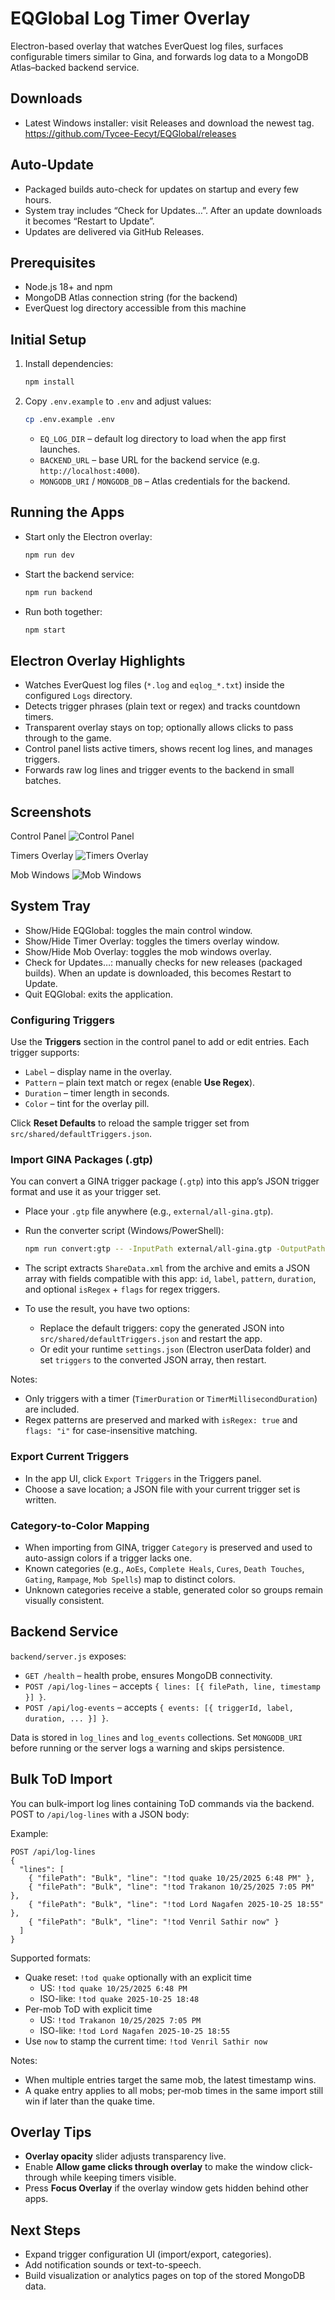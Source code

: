 # EQGlobal Log Timer Overlay

Electron-based overlay that watches EverQuest log files, surfaces configurable timers similar to Gina, and forwards log data to a MongoDB Atlas–backed backend service.

## Downloads

- Latest Windows installer: visit Releases and download the newest tag.
  https://github.com/Tycee-Eecyt/EQGlobal/releases

## Auto-Update

- Packaged builds auto-check for updates on startup and every few hours.
- System tray includes “Check for Updates…”. After an update downloads it becomes “Restart to Update”.
- Updates are delivered via GitHub Releases.

## Prerequisites

- Node.js 18+ and npm
- MongoDB Atlas connection string (for the backend)
- EverQuest log directory accessible from this machine

## Initial Setup

1. Install dependencies:
   ```bash
   npm install
   ```
2. Copy `.env.example` to `.env` and adjust values:
   ```bash
   cp .env.example .env
   ```
   - `EQ_LOG_DIR` – default log directory to load when the app first launches.
   - `BACKEND_URL` – base URL for the backend service (e.g. `http://localhost:4000`).
   - `MONGODB_URI` / `MONGODB_DB` – Atlas credentials for the backend.

## Running the Apps

- Start only the Electron overlay:
  ```bash
  npm run dev
  ```
- Start the backend service:
  ```bash
  npm run backend
  ```
- Run both together:
  ```bash
  npm start
  ```

## Electron Overlay Highlights

- Watches EverQuest log files (`*.log` and `eqlog_*.txt`) inside the configured `Logs` directory.
- Detects trigger phrases (plain text or regex) and tracks countdown timers.
- Transparent overlay stays on top; optionally allows clicks to pass through to the game.
- Control panel lists active timers, shows recent log lines, and manages triggers.
- Forwards raw log lines and trigger events to the backend in small batches.

## Screenshots

Control Panel
![Control Panel](docs/screenshots/control-panel.png)

Timers Overlay
![Timers Overlay](docs/screenshots/overlay-timers.png)

Mob Windows
![Mob Windows](docs/screenshots/mob-windows.png)

## System Tray

- Show/Hide EQGlobal: toggles the main control window.
- Show/Hide Timer Overlay: toggles the timers overlay window.
- Show/Hide Mob Overlay: toggles the mob windows overlay.
- Check for Updates…: manually checks for new releases (packaged builds). When an update is downloaded, this becomes Restart to Update.
- Quit EQGlobal: exits the application.

### Configuring Triggers

Use the **Triggers** section in the control panel to add or edit entries. Each trigger supports:

- `Label` – display name in the overlay.
- `Pattern` – plain text match or regex (enable **Use Regex**).
- `Duration` – timer length in seconds.
- `Color` – tint for the overlay pill.

Click **Reset Defaults** to reload the sample trigger set from `src/shared/defaultTriggers.json`.

### Import GINA Packages (.gtp)

You can convert a GINA trigger package (`.gtp`) into this app’s JSON trigger format and use it as your trigger set.

- Place your `.gtp` file anywhere (e.g., `external/all-gina.gtp`).
- Run the converter script (Windows/PowerShell):

  ```bash
  npm run convert:gtp -- -InputPath external/all-gina.gtp -OutputPath external/all-gina.triggers.json
  ```

- The script extracts `ShareData.xml` from the archive and emits a JSON array with fields compatible with this app: `id`, `label`, `pattern`, `duration`, and optional `isRegex` + `flags` for regex triggers.

- To use the result, you have two options:
  - Replace the default triggers: copy the generated JSON into `src/shared/defaultTriggers.json` and restart the app.
  - Or edit your runtime `settings.json` (Electron userData folder) and set `triggers` to the converted JSON array, then restart.

Notes:
- Only triggers with a timer (`TimerDuration` or `TimerMillisecondDuration`) are included.
- Regex patterns are preserved and marked with `isRegex: true` and `flags: "i"` for case-insensitive matching.

### Export Current Triggers

- In the app UI, click `Export Triggers` in the Triggers panel.
- Choose a save location; a JSON file with your current trigger set is written.

### Category-to-Color Mapping

- When importing from GINA, trigger `Category` is preserved and used to auto-assign colors if a trigger lacks one.
- Known categories (e.g., `AoEs`, `Complete Heals`, `Cures`, `Death Touches`, `Gating`, `Rampage`, `Mob Spells`) map to distinct colors.
- Unknown categories receive a stable, generated color so groups remain visually consistent.

## Backend Service

`backend/server.js` exposes:

- `GET /health` – health probe, ensures MongoDB connectivity.
- `POST /api/log-lines` – accepts `{ lines: [{ filePath, line, timestamp }] }`.
- `POST /api/log-events` – accepts `{ events: [{ triggerId, label, duration, ... }] }`.

Data is stored in `log_lines` and `log_events` collections. Set `MONGODB_URI` before running or the server logs a warning and skips persistence.

## Bulk ToD Import

You can bulk-import log lines containing ToD commands via the backend. POST to `/api/log-lines` with a JSON body:

Example:

```
POST /api/log-lines
{
  "lines": [
    { "filePath": "Bulk", "line": "!tod quake 10/25/2025 6:48 PM" },
    { "filePath": "Bulk", "line": "!tod Trakanon 10/25/2025 7:05 PM" },
    { "filePath": "Bulk", "line": "!tod Lord Nagafen 2025-10-25 18:55" },
    { "filePath": "Bulk", "line": "!tod Venril Sathir now" }
  ]
}
```

Supported formats:

- Quake reset: `!tod quake` optionally with an explicit time
  - US: `!tod quake 10/25/2025 6:48 PM`
  - ISO-like: `!tod quake 2025-10-25 18:48`
- Per-mob ToD with explicit time
  - US: `!tod Trakanon 10/25/2025 7:05 PM`
  - ISO-like: `!tod Lord Nagafen 2025-10-25 18:55`
- Use `now` to stamp the current time: `!tod Venril Sathir now`

Notes:

- When multiple entries target the same mob, the latest timestamp wins.
- A quake entry applies to all mobs; per‑mob times in the same import still win if later than the quake time.

## Overlay Tips

- **Overlay opacity** slider adjusts transparency live.
- Enable **Allow game clicks through overlay** to make the window click-through while keeping timers visible.
- Press **Focus Overlay** if the overlay window gets hidden behind other apps.

## Next Steps

- Expand trigger configuration UI (import/export, categories).
- Add notification sounds or text-to-speech.
- Build visualization or analytics pages on top of the stored MongoDB data.

